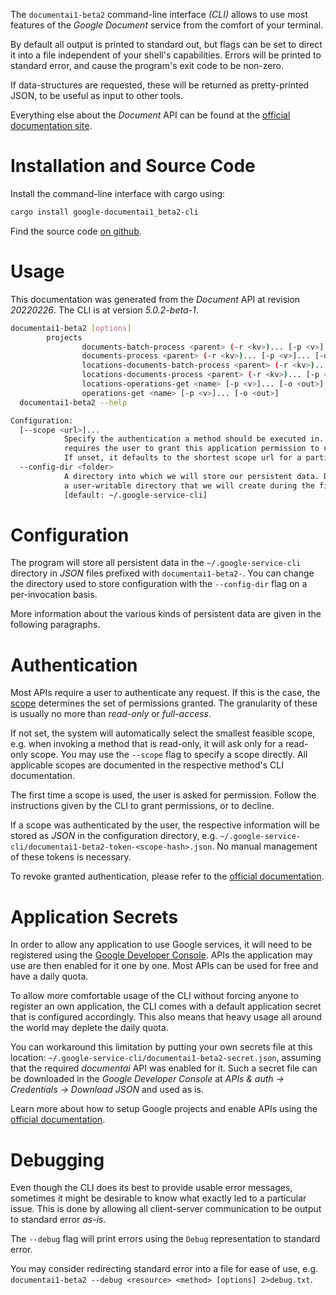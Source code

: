 <!---
DO NOT EDIT !
This file was generated automatically from 'src/generator/templates/cli/README.md.mako'
DO NOT EDIT !
-->
The `documentai1-beta2` command-line interface *(CLI)* allows to use most features of the *Google Document* service from the comfort of your terminal.

By default all output is printed to standard out, but flags can be set to direct it into a file independent of your shell's
capabilities. Errors will be printed to standard error, and cause the program's exit code to be non-zero.

If data-structures are requested, these will be returned as pretty-printed JSON, to be useful as input to other tools.

Everything else about the *Document* API can be found at the
[official documentation site](https://cloud.google.com/document-ai/docs/).

# Installation and Source Code

Install the command-line interface with cargo using:

```bash
cargo install google-documentai1_beta2-cli
```

Find the source code [on github](https://github.com/Byron/google-apis-rs/tree/main/gen/documentai1_beta2-cli).

# Usage

This documentation was generated from the *Document* API at revision *20220226*. The CLI is at version *5.0.2-beta-1*.

```bash
documentai1-beta2 [options]
        projects
                documents-batch-process <parent> (-r <kv>)... [-p <v>]... [-o <out>]
                documents-process <parent> (-r <kv>)... [-p <v>]... [-o <out>]
                locations-documents-batch-process <parent> (-r <kv>)... [-p <v>]... [-o <out>]
                locations-documents-process <parent> (-r <kv>)... [-p <v>]... [-o <out>]
                locations-operations-get <name> [-p <v>]... [-o <out>]
                operations-get <name> [-p <v>]... [-o <out>]
  documentai1-beta2 --help

Configuration:
  [--scope <url>]...
            Specify the authentication a method should be executed in. Each scope
            requires the user to grant this application permission to use it.
            If unset, it defaults to the shortest scope url for a particular method.
  --config-dir <folder>
            A directory into which we will store our persistent data. Defaults to
            a user-writable directory that we will create during the first invocation.
            [default: ~/.google-service-cli]

```

# Configuration

The program will store all persistent data in the `~/.google-service-cli` directory in *JSON* files prefixed with `documentai1-beta2-`.  You can change the directory used to store configuration with the `--config-dir` flag on a per-invocation basis.

More information about the various kinds of persistent data are given in the following paragraphs.

# Authentication

Most APIs require a user to authenticate any request. If this is the case, the [scope][scopes] determines the 
set of permissions granted. The granularity of these is usually no more than *read-only* or *full-access*.

If not set, the system will automatically select the smallest feasible scope, e.g. when invoking a
method that is read-only, it will ask only for a read-only scope. 
You may use the `--scope` flag to specify a scope directly. 
All applicable scopes are documented in the respective method's CLI documentation.

The first time a scope is used, the user is asked for permission. Follow the instructions given 
by the CLI to grant permissions, or to decline.

If a scope was authenticated by the user, the respective information will be stored as *JSON* in the configuration
directory, e.g. `~/.google-service-cli/documentai1-beta2-token-<scope-hash>.json`. No manual management of these tokens
is necessary.

To revoke granted authentication, please refer to the [official documentation][revoke-access].

# Application Secrets

In order to allow any application to use Google services, it will need to be registered using the 
[Google Developer Console][google-dev-console]. APIs the application may use are then enabled for it
one by one. Most APIs can be used for free and have a daily quota.

To allow more comfortable usage of the CLI without forcing anyone to register an own application, the CLI
comes with a default application secret that is configured accordingly. This also means that heavy usage
all around the world may deplete the daily quota.

You can workaround this limitation by putting your own secrets file at this location: 
`~/.google-service-cli/documentai1-beta2-secret.json`, assuming that the required *documentai* API 
was enabled for it. Such a secret file can be downloaded in the *Google Developer Console* at 
*APIs & auth -> Credentials -> Download JSON* and used as is.

Learn more about how to setup Google projects and enable APIs using the [official documentation][google-project-new].


# Debugging

Even though the CLI does its best to provide usable error messages, sometimes it might be desirable to know
what exactly led to a particular issue. This is done by allowing all client-server communication to be 
output to standard error *as-is*.

The `--debug` flag will print errors using the `Debug` representation to standard error.

You may consider redirecting standard error into a file for ease of use, e.g. `documentai1-beta2 --debug <resource> <method> [options] 2>debug.txt`.


[scopes]: https://developers.google.com/+/api/oauth#scopes
[revoke-access]: http://webapps.stackexchange.com/a/30849
[google-dev-console]: https://console.developers.google.com/
[google-project-new]: https://developers.google.com/console/help/new/
